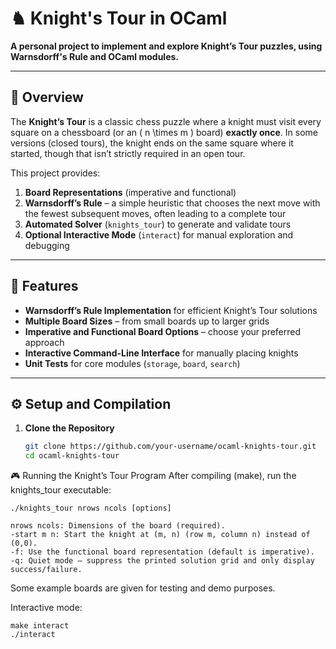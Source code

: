 # ♞ Knight's Tour in OCaml

**A personal project to implement and explore Knight’s Tour puzzles, using Warnsdorff's Rule and OCaml modules.**

---

## 📌 Overview

The **Knight’s Tour** is a classic chess puzzle where a knight must visit every square on a chessboard (or an \( n \times m \) board) **exactly once**. In some versions (closed tours), the knight ends on the same square where it started, though that isn’t strictly required in an open tour.

This project provides:

1. **Board Representations** (imperative and functional)
2. **Warnsdorff’s Rule** – a simple heuristic that chooses the next move with the fewest subsequent moves, often leading to a complete tour
3. **Automated Solver** (`knights_tour`) to generate and validate tours
4. **Optional Interactive Mode** (`interact`) for manual exploration and debugging

---

## 🚀 Features

- **Warnsdorff’s Rule Implementation** for efficient Knight’s Tour solutions
- **Multiple Board Sizes** – from small boards up to larger grids
- **Imperative and Functional Board Options** – choose your preferred approach
- **Interactive Command-Line Interface** for manually placing knights
- **Unit Tests** for core modules (`storage`, `board`, `search`)

---

## ⚙️ Setup and Compilation

1. **Clone the Repository**  
   ```bash
   git clone https://github.com/your-username/ocaml-knights-tour.git
   cd ocaml-knights-tour

🎮 Running the Knight’s Tour Program
After compiling (make), run the knights_tour executable:

```
./knights_tour nrows ncols [options]
```

```
nrows ncols: Dimensions of the board (required).
-start m n: Start the knight at (m, n) (row m, column n) instead of (0,0).
-f: Use the functional board representation (default is imperative).
-q: Quiet mode – suppress the printed solution grid and only display success/failure.
```

Some example boards are given for testing and demo purposes. 

Interactive mode: 
```
make interact
./interact
```

